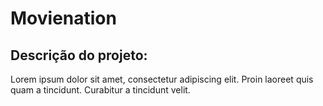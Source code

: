 # Movienation

## Descrição do projeto:
Lorem ipsum dolor sit amet, consectetur adipiscing elit. Proin laoreet quis quam a tincidunt. Curabitur a tincidunt velit. 

